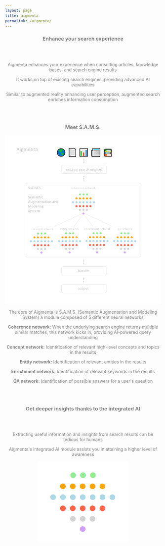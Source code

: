 ```yaml
---
layout: page
title: aigmenta
permalink: /aigmenta/
---
```


<center><h3><span style="color:grey">Enhance your search experience</span></h3></center>

<br><br>

<center><p><span style="color:grey">Aigmenta enhances your experience when consulting articles, knowledge bases, and search engine results</span></p></center>
<center><p><span style="color:grey">It works on top of existing search engines, providing advanced AI capabilities</span></p></center>
<center><p><span style="color:grey">Similar to augmented reality enhancing user perception, augmented search enriches information consumption</span></p></center>

<br><br>

<center><h3><span style="color:grey">Meet S.A.M.S.</span></h3></center>
<center><img src="https://raw.githubusercontent.com/francesco-russo-githubber/osiria/main/aigmenta.png"></center>

<center><p><span style="color:grey">The core of Aigmenta is S.A.M.S. (Semantic Augmentation and Modeling System) a module composed of 5 different neural networks</span></p></center>
<center><p><span style="color:grey"><b>Coherence network:</b> When the underlying search engine returns multiple similar matches, this network kicks in, providing AI-powered query understanding</span></p></center>
<center><p><span style="color:grey"><b>Concept network:</b> Identification of relevant high-level concepts and topics in the results</span></p></center>
<center><p><span style="color:grey"><b>Entity network:</b> Identification of relevant entities in the results</span></p></center>
<center><p><span style="color:grey"><b>Enrichment network:</b> Identification of relevant keywords in the results</span></p></center>
<center><p><span style="color:grey"><b>QA network:</b> Identification of possible answers for a user's question</span></p></center>

<br><br>

<center><h3><span style="color:grey">Get deeper insights thanks to the integrated AI</span></h3></center>

<br><br>

<center><p><span style="color:grey">Extracting useful information and insights from search results can be tedious for humans</span></p></center>
<center><p><span style="color:grey">Aigmenta's integrated AI module assists you in attaining a higher level of awareness</span></p></center>
<center><img src="https://raw.githubusercontent.com/francesco-russo-githubber/osiria/main/nn_dots.png"></center>
